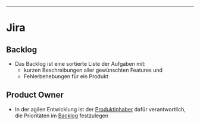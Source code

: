 _________________

# Jira

## Backlog

- Das Backlog ist eine sortierte Liste der Aufgaben mit:
	- kurzen Beschreibungen aller gewünschten Features und
	- Fehlerbehebungen für ein Produkt


## Product Owner

 - In der agilen Entwicklung ist der [Produktinhaber](https://www.atlassian.com/de/agile/product-management) dafür verantwortlich, die Prioritäten im [Backlog](https://www.atlassian.com/de/agile/scrum/backlogs) festzulegen